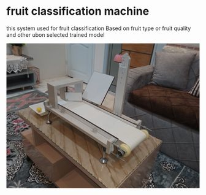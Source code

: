 # fruit classification machine
this system used for fruit classification Based on fruit type or fruit quality and other ubon selected trained model

<img src="media/view1.jpg" width="800">
